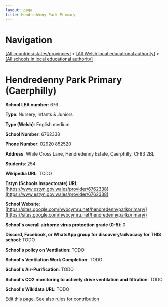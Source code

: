 ```yaml
---
layout: page
title: Hendredenny Park Primary
---
```

# Navigation

[[All countries/states/provinces]](../../..) > [[All Welsh local educational authority]](../..) > [[All schools in local educational authority]](..)

# Hendredenny Park Primary (Caerphilly)

**School LEA number**: 676

**Type**: Nursery, Infants & Juniors

**Type (Welsh)**: English medium

**School Number**: 6762338

**Phone Number**: 02920 852520

**Address**: White Cross Lane, Hendredenny Estate, Caerphilly, CF83 2BL

**Students**: 254

**Wikipedia URL**: TODO

**Estyn (Schools Inspectorate) URL**: [https://www.estyn.gov.wales/provider/6762338](https://www.estyn.gov.wales/provider/6762338)

**School Website**: [https://sites.google.com/hwbcymru.net/hendredennyparkprimary/](https://sites.google.com/hwbcymru.net/hendredennyparkprimary/)

**School's overall airborne virus protection grade (0-5)**: 0

**Discord, Facebook, or WhatsApp group for discovery/advocacy for THIS school**: TODO

**School's policy on Ventilation**: TODO

**School's Ventilation Work Completion**: TODO

**School's Air-Purification**: TODO

**School's CO2 monitoring to actively drive ventilation and filtration**: TODO

**School's Wikidata URL**: TODO




[Edit this page](https://github.com/VentilationProject/Wales/edit/prif/./Caerphilly/Hendredenny_Park_Primary.md). See also [rules for contribution](../../../contribution-rules/)